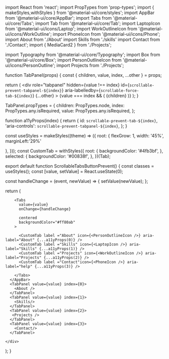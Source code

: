 import React from 'react';
import PropTypes from 'prop-types';
import { makeStyles,withStyles } from '@material-ui/core/styles';
import AppBar from '@material-ui/core/AppBar';
import Tabs from '@material-ui/core/Tabs';
import Tab from '@material-ui/core/Tab';
import LaptopIcon from '@material-ui/icons/Laptop';
import WorkOutlineIcon from '@material-ui/icons/WorkOutline';
import PhoneIcon from '@material-ui/icons/Phone';
import About from './About'
import Skills from './skills'
import Contact from './Contact';
import { MediaCard2 } from './Projects';


import Typography from '@material-ui/core/Typography';
import Box from '@material-ui/core/Box';
import PersonOutlineIcon from '@material-ui/icons/PersonOutline';
import Projects from './Projects';


function TabPanel(props) {
  const { children, value, index, ...other } = props;

  return (
    <div
      role="tabpanel"
      hidden={value !== index}
      id={`scrollable-prevent-tabpanel-${index}`}
      aria-labelledby={`scrollable-force-tab-${index}`}
      {...other}
    >
      {value === index && (
        <Box p={3}>
          <Typography>{children}</Typography>
        </Box>
      )}
    </div>
  );
}

TabPanel.propTypes = {
  children: PropTypes.node,
  index: PropTypes.any.isRequired,
  value: PropTypes.any.isRequired,
};

function a11yProps(index) {
  return {
    id: `scrollable-prevent-tab-${index}`,
    'aria-controls': `scrollable-prevent-tabpanel-${index}`,
  };
}

const useStyles = makeStyles((theme) => ({
  root: {
    flexGrow: 1,
    width: '45%',
    marginLeft:'29%'
   
  },
}));
const CustomTab = withStyles({
    root: {
      backgroundColor: '#4fb3bf',
    },
    selected: {
      backgroundColor: '#00838f',
    },
  })(Tab);

export default function ScrollableTabsButtonPrevent() {
  const classes = useStyles();
  const [value, setValue] = React.useState(0);

  const handleChange = (event, newValue) => {
    setValue(newValue);
  };

  return (
    <div className={classes.root}>
      <AppBar position="static">
      
        <Tabs
          value={value}
          onChange={handleChange}
          
          centered
          backgroundColor="#ff80ab"
        >
       
          <CustomTab label ="About" icon={<PersonOutlineIcon />} aria-label="About" {...a11yProps(0)} />
          <CustomTab label ="Skills" icon={<LaptopIcon />} aria-label="Skills" {...a11yProps(1)} />
          <CustomTab label ="Projects" icon={<WorkOutlineIcon />} aria-label="Projects" {...a11yProps(2)} />
          <CustomTab label ="Contact"icon={<PhoneIcon />} aria-label="help" {...a11yProps(3)} />
          
        </Tabs>
      </AppBar>
      <TabPanel value={value} index={0}>
        <About />
      </TabPanel>
      <TabPanel value={value} index={1}>
        <Skills/>
      </TabPanel>
      <TabPanel value={value} index={2}>
       <Projects />
      </TabPanel>
      <TabPanel value={value} index={3}>
        <Contact/>
      </TabPanel>
      
    </div>
  );
}
